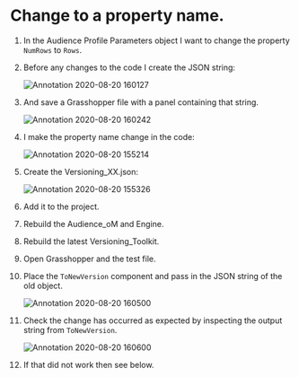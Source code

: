 # Change to a property name.
1. In the Audience Profile Parameters object I want to change the property `NumRows` to `Rows`.
1. Before any changes to the code I create the JSON string: 

    ![Annotation 2020-08-20 160127](https://user-images.githubusercontent.com/6618854/90789117-6c9cb000-e2fe-11ea-8ca8-5fb55d4dd898.jpg)

1. And save a Grasshopper file with a panel containing that string.

    ![Annotation 2020-08-20 160242](https://user-images.githubusercontent.com/6618854/90789283-a4a3f300-e2fe-11ea-90f6-4e765692b3ec.jpg)

1. I make the property name change in the code:

    ![Annotation 2020-08-20 155214](https://user-images.githubusercontent.com/6618854/90787903-2266ff00-e2fd-11ea-8793-5201b21b2416.jpg)

1. Create the Versioning_XX.json:

    ![Annotation 2020-08-20 155326](https://user-images.githubusercontent.com/6618854/90788065-4b878f80-e2fd-11ea-9353-2c088890ef92.jpg)

1. Add it to the project.
1. Rebuild the Audience_oM and Engine.
1. Rebuild the latest Versioning_Toolkit.
1. Open Grasshopper and the test file.
1. Place the `ToNewVersion` component and pass in the JSON string of the old object.

    ![Annotation 2020-08-20 160500](https://user-images.githubusercontent.com/6618854/90789514-eb91e880-e2fe-11ea-91c4-9b76f70870f7.jpg)

1. Check the change has occurred as expected by inspecting the output string from `ToNewVersion`.

    ![Annotation 2020-08-20 160600](https://user-images.githubusercontent.com/6618854/90789665-11b78880-e2ff-11ea-9e8f-783336643d9f.jpg)

1. If that did not work then see below.